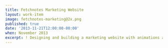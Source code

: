 ```yaml
---
title: Fetchnotes Marketing Website
layout: work-item
image: fetchnotes-marketing@2x.png
published: true
date: '2013-11-21T12:00:00-00:00'
when: November 2013
excerpt: ! Designing and building a marketing website with animations and illustrations.
---
```

